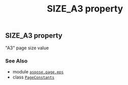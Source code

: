 ﻿---
title: SIZE_A3 property
second_title: Aspose.Page for Python via .NET API References
description: 
type: docs
weight: 180
url: /python-net/aspose.page.eps/pageconstants/size_a3/
is_root: false
---

## SIZE_A3 property


"A3" page size value

### See Also
* module [`aspose.page.eps`](../../)
* class [`PageConstants`](/page/python-net/aspose.page.eps/pageconstants)
